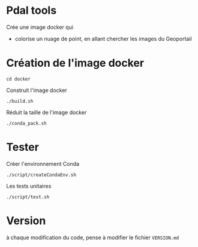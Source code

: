 # Pdal tools

Crée une image docker qui
- colorise un nuage de point, en allant chercher les images du Geoportail


# Création de l'image docker

`cd docker`

Construit l'image docker

`./build.sh`

Réduit la taille de l'image docker

`./conda_pack.sh`


# Tester

Créer l'environnement Conda

`./script/createCondaEnv.sh`

Les tests unitaires

`./script/test.sh`


# Version

à chaque modification du code, pense à modifier le fichier `VERSION.md`

